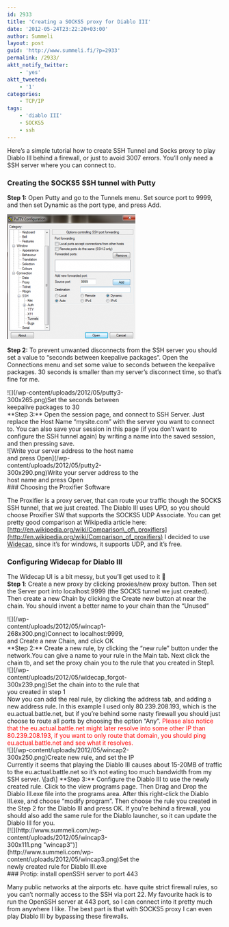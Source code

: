 ```yaml
---
id: 2933
title: 'Creating a SOCKS5 proxy for Diablo III'
date: '2012-05-24T23:22:20+03:00'
author: Summeli
layout: post
guid: 'http://www.summeli.fi/?p=2933'
permalink: /2933/
aktt_notify_twitter:
    - 'yes'
aktt_tweeted:
    - '1'
categories:
    - TCP/IP
tags:
    - 'diablo III'
    - SOCKS5
    - ssh
---
```


Here’s a simple tutorial how to create SSH Tunnel and Socks proxy to play Diablo III behind a firewall, or just to avoid 3007 errors. You’ll only need a SSH server where you can connect to.

### Creating the SOCKS5 SSH tunnel with Putty

**Step 1:** Open Putty and go to the Tunnels menu. Set source port to 9999, and then set Dynamic as the port type, and press Add.

![](/wp-content/uploads/2012/05/putty1-300x291.png)

**Step 2:** To prevent unwanted disconnects from the SSH server you should set a value to “seconds between keepalive packages”. Open the Connections menu and set some value to seconds between the keepalive packages. 30 seconds is smaller than my server’s disconnect time, so that’s fine for me.

<div class="wp-caption alignnone" id="attachment_2975" style="width: 310px">![](/wp-content/uploads/2012/05/putty3-300x265.png)Set the seconds between keepalive packages to 30

</div>**Step 3:** Open the session page, and connect to SSH Server. Just replace the Host Name “mysite.com” with the server you want to connect to.  
You can also save your session in this page (if you don’t want to configure the SSH tunnel again) by writing a name into the saved session, and then pressing save.

<div class="wp-caption alignnone" id="attachment_2935" style="width: 310px">![Write your server address to the host name and press Open](/wp-content/uploads/2012/05/putty2-300x290.png)Write your server address to the host name and press Open

</div>### Choosing the Proxifier Software

The Proxifier is a proxy server, that can route your traffic though the SOCKS SSH tunnel, that we just created. The Diablo III uses UPD, so you should choose Proxifier SW that supports the SOCKS5 UDP Associate. You can get pretty good comparison at Wikipedia article here: [http://en.wikipedia.org/wiki/Comparison\_of\_proxifiers](http://en.wikipedia.org/wiki/Comparison_of_proxifiers) I decided to use [Widecap](http://www.widecap.com/), since it’s for windows, it supports UDP, and it’s free.

### Configuring Widecap for Diablo III

The Widecap UI is a bit messy, but you’ll get used to it 🙂  
**Step 1**: Create a new proxy by clicking proxies/new proxy button. Then set the Server port into localhost:9999 (the SOCKS tunnel we just created). Then create a new Chain by clicking the Create new button at near the chain. You should invent a better name to your chain than the “Unused”

<div class="wp-caption alignnone" id="attachment_2936" style="width: 278px">![](/wp-content/uploads/2012/05/wincap1-268x300.png)Connect to localhost:9999, and Create a new Chain, and click OK

</div>**Step 2:**   
Create a new rule, by clicking the “new rule” button under the network.You can give a name to your rule in the Main tab. Next click the chain tb, and set the proxy chain you to the rule that you created in Step1.

<div class="wp-caption alignnone" id="attachment_2959" style="width: 310px">![](/wp-content/uploads/2012/05/widecap_forgot-300x239.png)Set the chain into to the rule that you created in step 1

</div>Now you can add the real rule, by clicking the address tab, and adding a new address rule. In this example I used only 80.239.208.193, which is the eu.actual.battle.net, but if you’re behind some nasty firewall you should just choose to route all ports by choosing the option “Any”. <span style="color: #ff0000;">Please also notice that the eu.actual.battle.net might later resolve into some other IP than 80.239.208.193, if you want to only route that domain, you should ping eu.actual.battle.net and see what it resolves. </span>

<div class="wp-caption alignnone" id="attachment_2937" style="width: 310px">![](/wp-content/uploads/2012/05/wincap2-300x250.png)Create new rule, and set the IP

</div>Currently it seems that playing the Diablo III causes about 15-20MB of traffic to the eu.actual.battle.net so it’s not eating too much bandwidth from my SSH server.  
\[ad\]  
**Step 3:**  
Configure the Diablo III to use the newly created rule. Click to the view programs page. Then Drag and Drop the Diablo III.exe file into the programs area. After this right-click the Diablo III.exe, and choose “modify program”. Then choose the rule you created in the Step 2 for the Diablo III and press OK. If you’re behind a firewall, you should also add the same rule for the Diablo launcher, so it can update the Diablo III for you.

<div class="wp-caption aligncenter" id="attachment_2938" style="width: 310px">[![](http://www.summeli.com/wp-content/uploads/2012/05/wincap3-300x111.png "wincap3")](http://www.summeli.com/wp-content/uploads/2012/05/wincap3.png)Set the newly created rule for Diablo III.exe

</div>### Protip: install openSSH server to port 443

Many public networks at the airports etc. have quite strict firewall rules, so you can’t normally access to the SSH via port 22. My favourite hack is to run the OpenSSH server at 443 port, so I can connect into it pretty much from anywhere I like. The best part is that with SOCKS5 proxy I can even play Diablo III by bypassing these firewalls.